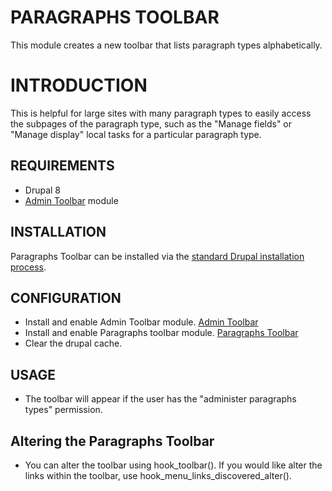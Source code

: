 # PARAGRAPHS TOOLBAR

This module creates a new toolbar that lists paragraph types alphabetically. 

# INTRODUCTION

This is helpful for large sites with many paragraph types to easily access the 
subpages of the paragraph type, such as the "Manage fields" or "Manage display" 
local tasks for a particular paragraph type.


## REQUIREMENTS

* Drupal 8
* [Admin Toolbar](https://www.drupal.org/project/admin_toolbar) module

## INSTALLATION

Paragraphs Toolbar can be installed via the
[standard Drupal installation process](http://drupal.org/node/895232).

## CONFIGURATION

* Install and enable Admin Toolbar module.
  [Admin Toolbar](https://www.drupal.org/project/admin_toolbar)
* Install and enable Paragraphs toolbar module.
  [Paragraphs Toolbar](https://www.drupal.org/project/paragraphs_toolbar)
* Clear the drupal cache.

## USAGE

* The toolbar will appear if the user has the "administer paragraphs types" 
permission.

## Altering the Paragraphs Toolbar

* You can alter the toolbar using hook_toolbar().  If you would like alter the 
links within the toolbar, use hook_menu_links_discovered_alter().
